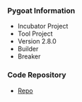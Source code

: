 ### Pygoat Information
* Incubator Project
* Tool Project
* Version 2.8.0
* Builder
* Breaker


### Code Repository
* [Repo](https://github.com/adeyosemanputra/pygoat)
